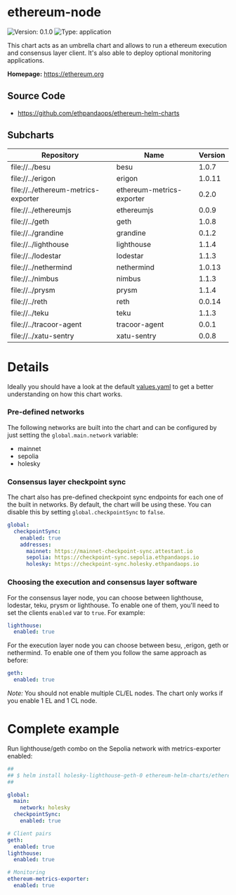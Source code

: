 
# ethereum-node

![Version: 0.1.0](https://img.shields.io/badge/Version-0.1.0-informational?style=flat-square) ![Type: application](https://img.shields.io/badge/Type-application-informational?style=flat-square)

This chart acts as an umbrella chart and allows to run a ethereum execution and consensus layer client. It's also able to deploy optional monitoring applications.

**Homepage:** <https://ethereum.org>

## Source Code

* <https://github.com/ethpandaops/ethereum-helm-charts>

## Subcharts
| Repository | Name | Version |
|------------|------|---------|
| file://../besu | besu | 1.0.7 |
| file://../erigon | erigon | 1.0.11 |
| file://../ethereum-metrics-exporter | ethereum-metrics-exporter | 0.2.0 |
| file://../ethereumjs | ethereumjs | 0.0.9 |
| file://../geth | geth | 1.0.8 |
| file://../grandine | grandine | 0.1.2 |
| file://../lighthouse | lighthouse | 1.1.4 |
| file://../lodestar | lodestar | 1.1.3 |
| file://../nethermind | nethermind | 1.0.13 |
| file://../nimbus | nimbus | 1.1.3 |
| file://../prysm | prysm | 1.1.4 |
| file://../reth | reth | 0.0.14 |
| file://../teku | teku | 1.1.3 |
| file://../tracoor-agent | tracoor-agent | 0.0.1 |
| file://../xatu-sentry | xatu-sentry | 0.0.8 |

# Details

Ideally you should have a look at the default [values.yaml](values.yaml) to get a better understanding on how this chart works.

### Pre-defined networks

The following networks are built into the chart and can be configured by just setting the `global.main.network` variable:

- mainnet
- sepolia
- holesky

### Consensus layer checkpoint sync

The chart also has pre-defined checkpoint sync endpoints for each one of the built in networks. By default, the chart will be using these. You can disable this by setting `global.checkpointSync` to `false`.

```yaml
global:
  checkpointSync:
    enabled: true
    addresses:
      mainnet: https://mainnet-checkpoint-sync.attestant.io
      sepolia: https://checkpoint-sync.sepolia.ethpandaops.io
      holesky: https://checkpoint-sync.holesky.ethpandaops.io
```

### Choosing the execution and consensus layer software

For the consensus layer node, you can choose between lighthouse, lodestar, teku, prysm or lighthouse. To enable one of them, you'll need to set the clients `enabled` var to `true`. For example:

```yaml
lighthouse:
  enabled: true
```

For the execution layer node you can choose between besu, ,erigon, geth or nethermind. To enable one of them you follow the same approach as before:

```yaml
geth:
  enabled: true
```

*Note:* You should not enable multiple CL/EL nodes. The chart only works if you enable 1 EL and 1 CL node.

# Complete example

Run lighthouse/geth combo on the Sepolia network with metrics-exporter enabled:

```yaml
##
## $ helm install holesky-lighthouse-geth-0 ethereum-helm-charts/ethereum-node -f values.yaml
##

global:
  main:
    network: holesky
  checkpointSync:
    enabled: true

# Client pairs
geth:
  enabled: true
lighthouse:
  enabled: true

# Monitoring
ethereum-metrics-exporter:
  enabled: true
```
